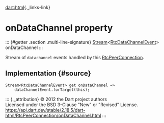 [dart:html](../../dart-html/dart-html-library){._links-link}

onDataChannel property
======================

::: {#getter .section .multi-line-signature}
[Stream](../../dart-async/stream-class)\<[RtcDataChannelEvent](../rtcdatachannelevent-class)\>
onDataChannel
:::

Stream of `datachannel` events handled by this
[RtcPeerConnection](../rtcpeerconnection-class).

Implementation {#source}
--------------

``` {.language-dart data-language="dart"}
Stream<RtcDataChannelEvent> get onDataChannel =>
    dataChannelEvent.forTarget(this);
```

::: {._attribution}
© 2012 the Dart project authors\
Licensed under the BSD 3-Clause \"New\" or \"Revised\" License.\
<https://api.dart.dev/stable/2.18.5/dart-html/RtcPeerConnection/onDataChannel.html>
:::
